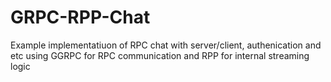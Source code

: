 # GRPC-RPP-Chat

Example implementatiuon of RPC chat with server/client, authenication and etc using GGRPC for RPC communication and RPP for internal streaming logic
